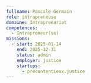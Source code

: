 ```yaml
---
fullname: Pascale Germain
role: intrapreneuse
domaine: Intraprenariat
competences:
  - Intrapreneur(se)
missions:
  - start: 2025-01-14
    end: 2025-12-31
    status: admin
    employer: justice
    startups:
      - precontentieux.justice
---
```

